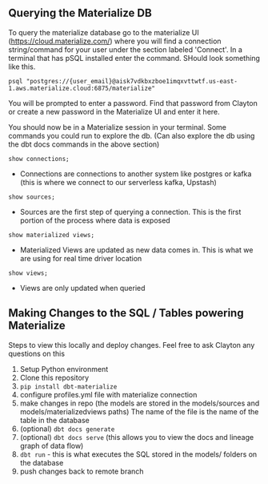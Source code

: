 ## Querying the Materialize DB
To query the materialize database go to the materialize UI (https://cloud.materialize.com/) where you will find a connection string/command for your user under the section labeled 'Connect'. In a terminal that has pSQL installed enter the command. SHould look something like this. 

```psql "postgres://{user_email}@aisk7vdkbxzboe1imqxvttwtf.us-east-1.aws.materialize.cloud:6875/materialize"```

You will be prompted to enter a password. Find that password from Clayton or create a new password in the Materialize UI and enter it here.

You should now be in a Materialize session in your terminal. Some commands you could run to explore the db. (Can also explore the db using the dbt docs commands in the above section)

```show connections;```
- Connections are connections to another system like postgres or kafka (this is where we connect to our serverless kafka, Upstash)

```show sources;```
- Sources are the first step of querying a connection. This is the first portion of the process where data is exposed

```show materialized views;```
- Materialized Views are updated as new data comes in. This is what we are using for real time driver location

```show views;```
- Views are only updated when queried



## Making Changes to the SQL / Tables powering Materialize
Steps to view this locally and deploy changes. Feel free to ask Clayton any questions on this

1. Setup Python environment
2. Clone this repository
3. ```pip install dbt-materialize```
4. configure profiles.yml file with materialize connection
5. make changes in repo (the models are stored in the models/sources and models/materializedviews paths)
    The name of the file is the name of the table in the database
7. (optional) ```dbt docs generate```
8. (optional) ```dbt docs serve``` (this allows you to view the docs and lineage graph of data flow)
9. ```dbt run``` - this is what executes the SQL stored in the models/ folders on the database
10. push changes back to remote branch
